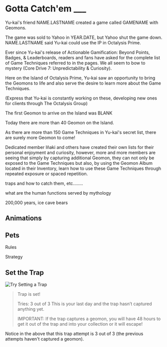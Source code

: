 # Gotta Catch'em ___ 

Yu-kai's friend NAME.LASTNAME created a game called GAMENAME with Geomons. 

The game was sold to Yahoo in YEAR.DATE, but Yahoo shut the game down. NAME.LASTNAME said Yu-kai could use the IP in Octalysis Prime. 

Ever since Yu-kai's release of Actionable Gamification: Beyond Points, Badges, & Leaderboards, readers and fans have asked for the complete list of Game Techniques referred to in the pages. We all seem to bow to mystery (Core Drive 7: Unpredictability & Curiosity). 

Here on the Island of Octalysis Prime, Yu-kai saw an opportunity to bring the Geomons to life and also serve the desire to learn more about the Game Techniques. 

(Express that Yu-kai is constantly working on these, developing new ones for clients through The Octalysis Group)

The first Geomon to arrive on the Island was BLANK

Today there are more than 40 Geomon on the Island.

As there are more than 150 Game Techniques in Yu-kai's secret list, there are surely more Geomon to come!

Dedicated member Iñaki and others have created their own lists for their personal enjoyment and curiosity, however, more and more members are seeing that simply by capturing additional Geomon, they can not only be exposed to the Game Techniques but also, by using the Geomon Album located in their Inventory, learn how to use these Game Techniques through repeated exposure or spaced repetition. 


traps and how to catch them, etc........


what are the human functions served by mythology 


200,000 years, ice cave bears 


## Animations



## Pets

Rules

Strategy


## Set the Trap

![Try Setting a Trap](/resources/trapset.png)

> Trap is set!
>
> Tries: 3 out of 3
> This is your last day and the trap hasn’t captured anything yet.
>
> IMPORTANT: If the trap captures a geomon, you will have 48 hours to get it out of the trap and into your collection or it will escape!

Notice in the above that this trap attempt is 3 out of 3 (the previous attempts haven't captured a geomon). 